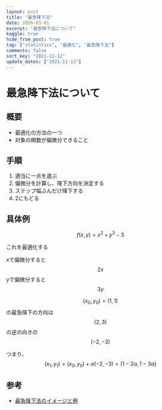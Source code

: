 ```yaml
---
layout: post
title: "最急降下法"
date: 2020-03-01
excerpt: "最急降下法について"
kaggle: true
hide_from_post: true
tag: ["statistics", "最適化", "最急降下法"]
comments: false
sort_key: "2021-11-12"
update_dates: ["2021-11-12"]
---
```


# 最急降下法について 

## 概要
 - 最適化の方法の一つ
 - 対象の関数が偏微分できること

## 手順
 1. 適当に一点を選ぶ
 2. 偏微分を計算し、降下方向を決定する
 3. ステップ幅ぶんだけ降下する
 4. 2にもどる

## 具体例

$$
f(x, y) = x^2 + y^3 - 3
$$

これを最適化する

xで偏微分すると$$2x$$
yで偏微分すると$$3y$$

$$(x_0, y_0) = (1, 1)$$の最急降下の方向は$$(2, 3)$$の逆の向きの$$(-2, -3)$$  

つまり、$$(x_1, y_1) = (x_0, y_0) + \alpha(-2, -3) = (1-2\alpha, 1-3\alpha)$$  

## 参考
 - [最急降下法のイメージと例](https://mathwords.net/saikyukouka)



